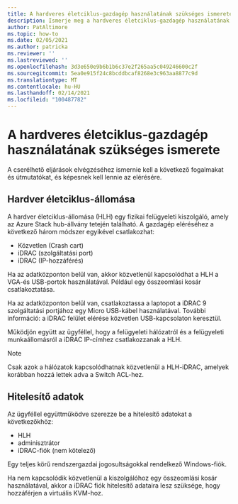 ```yaml
---
title: A hardveres életciklus-gazdagép használatának szükséges ismerete
description: Ismerje meg a hardveres életciklus-gazdagép használatának szükséges ismereteit
author: PatAltimore
ms.topic: how-to
ms.date: 02/05/2021
ms.author: patricka
ms.reviewer: ''
ms.lastreviewed: ''
ms.openlocfilehash: 3d3e650e9b6b1b6c37e2f265aa5c049246600c2f
ms.sourcegitcommit: 5ea0e915f24c8bcddbcaf8268e3c963aa8877c9d
ms.translationtype: MT
ms.contentlocale: hu-HU
ms.lasthandoff: 02/14/2021
ms.locfileid: "100487782"
---
```

# <a name="required-knowledge-for-working-with-the-hardware-lifecycle-host"></a>A hardveres életciklus-gazdagép használatának szükséges ismerete

A cserélhető eljárások elvégzéséhez ismernie kell a következő fogalmakat és útmutatókat, és képesnek kell lennie az elérésére.

## <a name="hardware-lifecycle-host"></a>Hardver életciklus-állomása

A hardver életciklus-állomása (HLH) egy fizikai felügyeleti kiszolgáló, amely az Azure Stack hub-állvány tetején található. A gazdagép eléréséhez a következő három módszer egyikével csatlakozhat:

* Közvetlen (Crash cart)
* iDRAC (szolgáltatási port)
* iDRAC (IP-hozzáférés)

Ha az adatközponton belül van, akkor közvetlenül kapcsolódhat a HLH a VGA-és USB-portok használatával. Például egy összeomlási kosár csatlakoztatása.

Ha az adatközponton belül van, csatlakoztassa a laptopot a iDRAC 9 szolgáltatási portjához egy Micro USB-kábel használatával. További információ: a iDRAC felület elérése közvetlen USB-kapcsolaton keresztül.

Működjön együtt az ügyféllel, hogy a felügyeleti hálózatról és a felügyeleti munkaállomásról a iDRAC IP-címhez csatlakozzanak a HLH.

> [!NOTE]
> Csak azok a hálózatok kapcsolódhatnak közvetlenül a HLH-iDRAC, amelyek korábban hozzá lettek adva a Switch ACL-hez.

## <a name="credentials"></a>Hitelesítő adatok

Az ügyféllel együttműködve szerezze be a hitelesítő adatokat a következőkhöz:

* HLH
* adminisztrátor
* iDRAC-fiók (nem kötelező)

Egy teljes körű rendszergazdai jogosultságokkal rendelkező Windows-fiók.

Ha nem kapcsolódik közvetlenül a kiszolgálóhoz egy összeomlási kosár használatával, akkor a iDRAC fiók hitelesítő adataira lesz szüksége, hogy hozzáférjen a virtuális KVM-hoz.


